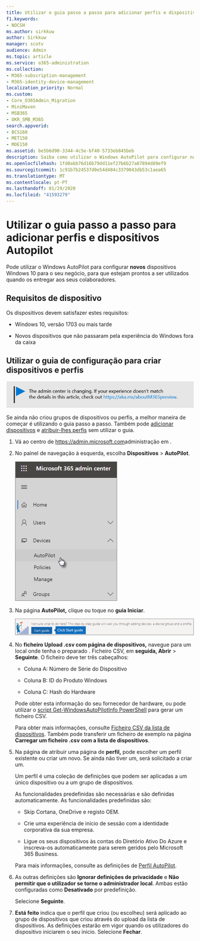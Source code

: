 ```yaml
---
title: Utilizar o guia passo a passo para adicionar perfis e dispositivos Autopilot
f1.keywords:
- NOCSH
ms.author: sirkkuw
author: Sirkkuw
manager: scotv
audience: Admin
ms.topic: article
ms.service: o365-administration
ms.collection:
- M365-subscription-management
- M365-identity-device-management
localization_priority: Normal
ms.custom:
- Core_O365Admin_Migration
- MiniMaven
- MSB365
- OKR_SMB_M365
search.appverid:
- BCS160
- MET150
- MOE150
ms.assetid: be5b6d90-3344-4c5e-bf40-5733eb845beb
description: Saiba como utilizar o Windows AutoPilot para configurar novos dispositivos Windows 10 para o seu negócio.
ms.openlocfilehash: 1fd0abb76d16b79dd11ef27b6b27a87894d89ef9
ms.sourcegitcommit: 1c91b7b24537d0e54d484c3379043db53c1aea65
ms.translationtype: MT
ms.contentlocale: pt-PT
ms.lasthandoff: 01/29/2020
ms.locfileid: "41593279"
---
```

# <a name="use-the-step-by-step-guide-to-add-autopilot-devices-and-profile"></a>Utilizar o guia passo a passo para adicionar perfis e dispositivos Autopilot

Pode utilizar o Windows AutoPilot para configurar **novos** dispositivos Windows 10 para o seu negócio, para que estejam prontos a ser utilizados quando os entregar aos seus colaboradores.
  
## <a name="device-requirements"></a>Requisitos de dispositivo

Os dispositivos devem satisfazer estes requisitos:
  
- Windows 10, versão 1703 ou mais tarde
    
- Novos dispositivos que não passaram pela experiência do Windows fora da caixa
    
## <a name="use-the-setup-guide-to-create-devices-and-profiles"></a>Utilizar o guia de configuração para criar dispositivos e perfis

[![Etiqueta que informa que o centro de administração está a mudar e que pode encontrar mais detalhes em aka.ms/aboutM365preview.](media/m365admincenterchanging.png)](https://docs.microsoft.com/office365/admin/microsoft-365-admin-center-preview)

Se ainda não criou grupos de dispositivos ou perfis, a melhor maneira de começar é utilizando o guia passo a passo. Também pode [adicionar dispositivos](create-and-edit-autopilot-devices.md) e [atribuir-lhes perfis](create-and-edit-autopilot-profiles.md) sem utilizar o guia. 
  
1. Vá ao centro de <a href="https://go.microsoft.com/fwlink/p/?linkid=837890" target="_blank">https://admin.microsoft.com</a>administração em .

2. No painel de navegação à esquerda, escolha **Dispositivos** \> **AutoPilot**.

    ![No centro de administração, escolha os dispositivos e, em seguida, o AutoPilot.](media/AutoPilot.png)
  
2. Na página **AutoPilot,** clique ou toque no **guia Iniciar**.
    
    ![Click Start guide for step-by-step instructions for Autopilot.](media/31662655-d1e6-437d-87ea-c0dec5da56f7.png)
  
3. No **ficheiro Upload .csv com página de dispositivos,** navegue para um local onde tenha o preparado . Ficheiro CSV, em **seguida, Abrir** \> **Seguinte**. O ficheiro deve ter três cabeçalhos:
    
    - Coluna A: Número de Série do Dispositivo
    
    - Coluna B: ID do Produto Windows
    
    - Coluna C: Hash do Hardware
    
    Pode obter esta informação do seu fornecedor de hardware, ou pode utilizar o [script Get-WindowsAutoPilotInfo PowerShell](https://www.powershellgallery.com/packages/Get-WindowsAutoPilotInfo) para gerar um ficheiro CSV. 
    
    Para obter mais informações, consulte [Ficheiro CSV da lista de dispositivos](https://support.office.com/article/932e3676-2491-49f0-9177-d893d2f5276e). Também pode transferir um ficheiro de exemplo na página **Carregar um ficheiro .csv com a lista de dispositivos**. 
    
4. Na página de atribuir uma página de **perfil,** pode escolher um perfil existente ou criar um novo. Se ainda não tiver um, será solicitado a criar um. 
    
    Um perfil é uma coleção de definições que podem ser aplicadas a um único dispositivo ou a um grupo de dispositivos.
    
    As funcionalidades predefinidas são necessárias e são definidas automaticamente. As funcionalidades predefinidas são:
    
    - Skip Cortana, OneDrive e registo OEM.
    
    - Crie uma experiência de início de sessão com a identidade corporativa da sua empresa.
    
    - Ligue os seus dispositivos às contas do Diretório Ativo Do Azure e inscreva-os automaticamente para serem geridos pelo Microsoft 365 Business.
    
    Para mais informações, consulte as definições de [Perfil AutoPilot](autopilot-profile-settings.md). 
    
5. As outras definições são **Ignorar definições de privacidade** e **Não permitir que o utilizador se torne o administrador local**. Ambas estão configuradas como **Desativado** por predefinição. 
    
    Selecione **Seguinte**.
    
6. **Está feito** indica que o perfil que criou (ou escolheu) será aplicado ao grupo de dispositivos que criou através do upload da lista de dispositivos. As definições estarão em vigor quando os utilizadores do dispositivo iniciarem o seu inicio. Selecione **Fechar**.
    